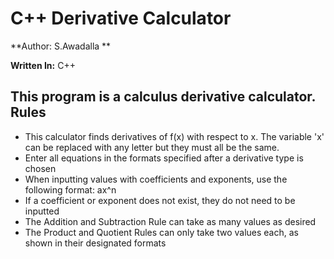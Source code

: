 C++ Derivative Calculator
=
**Author: S.Awadalla **

**Written In:** C++

This program is a calculus derivative calculator. 
Rules
-
-  This calculator finds derivatives of f(x) with respect to x. The variable 'x' can be replaced with any letter but they must all be the same.
- Enter all equations in the formats specified after a derivative type is chosen
- When inputting values with coefficients and exponents, use the following format: ax^n
- If a coefficient or exponent does not exist, they do not need to be inputted
- The Addition and Subtraction Rule can take as many values as desired
- The Product and Quotient Rules can only take two values each, as shown in their designated formats
